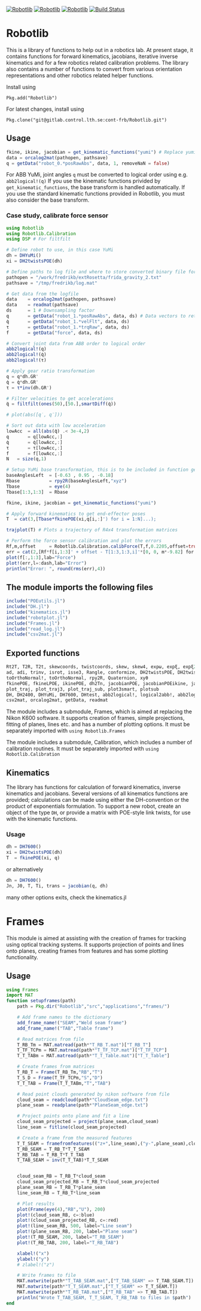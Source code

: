 [![Robotlib](http://pkg.julialang.org/badges/Robotlib_0.4.svg)](http://pkg.julialang.org/?pkg=Robotlib)
[![Robotlib](http://pkg.julialang.org/badges/Robotlib_0.5.svg)](http://pkg.julialang.org/?pkg=Robotlib)
[![Robotlib](http://pkg.julialang.org/badges/Robotlib_0.6.svg)](http://pkg.julialang.org/?pkg=Robotlib)
[![Build Status](https://travis-ci.org/baggepinnen/Robotlib.jl.svg?branch=master)](https://travis-ci.org/baggepinnen/Robotlib.jl)

# Robotlib
This is a library of functions to help out in a robotics lab. At present stage, it contains functions for forward kinematics, jacobians, iterative inverse kinematics and for a few robotics related calibration problems. The library also contains a number of functions to convert from various orientation representations and other robotics related helper functions.

Install using

`Pkg.add("Robotlib")`

For latest changes, install using

`Pkg.clone("git@gitlab.control.lth.se:cont-frb/Robotlib.git")`

## Usage
```julia
fkine, ikine, jacobian = get_kinematic_functions("yumi") # Replace yumi for your robot model, as long as it's supported
data = orcalog2mat(pathopen, pathsave)
q = getData("robot_0.*posRawAbs", data, 1, removeNaN = false)
```

For ABB YuMi, joint angles `q` must be converted to logical order using e.g. `abb2logical!(q)`
If you use the kinematic functions privided by `get_kinematic_functions`, the base transform is handled automatically. If you use the standard kinematic functions provided in Robotlib, you must also consider the base transform.

### Case study, calibrate force sensor
```julia
using Robotlib
using Robotlib.Calibration
using DSP # For filtfilt

# Define robot to use, in this case YuMi
dh = DHYuMi()
xi = DH2twistsPOE(dh)

# Define paths to log file and where to store converted binary file for faster reading
pathopen = "/work/fredrikb/extRosetta/frida_gravity_2.txt"
pathsave = "/tmp/fredrikb/log.mat"

# Get data from the logfile
data    = orcalog2mat(pathopen, pathsave)
data    = readmat(pathsave)
ds      = 1 # Downsampling factor
q       = getData("robot_1.*posRawAbs", data, ds) # Data vectors to retrieve are specified with regex style
q̇       = getData("robot_1.*velFlt", data, ds)
τ       = getData("robot_1.*trqRaw", data, ds)
f       = getData("force", data, ds)

# Convert joint data from ABB order to logical order
abb2logical!(q)
abb2logical!(q̇)
abb2logical!(τ)

# Apply gear ratio transformation
q = q*dh.GR'
q̇ = q̇*dh.GR'
τ = τ*inv(dh.GR')

# Filter velocities to get accelerations
q̈ = filtfilt(ones(50),[50.],smartDiff(q̇))

# plot(abs([q̇, q̈]))

# Sort out data with low acceleration
lowAcc  = all(abs(q̈) .< 3e-4,2)
q       = q[lowAcc,:]
q̇       = q̇[lowAcc,:]
τ       = τ[lowAcc,:]
f       = f[lowAcc,:]
N   = size(q,1)

# Setup YuMi base transformation, this is to be included in function get_kinematic_functions later
baseAnglesLeft  = [-0.63 , 0.95 , -0.18]
Rbase           = rpy2R(baseAnglesLeft,"xyz")
Tbase           = eye(4)
Tbase[1:3,1:3]  = Rbase

fkine, ikine, jacobian = get_kinematic_functions("yumi")

# Apply forward kinematics to get end-effector poses
T  = cat(3,[Tbase*fkinePOE(xi,q[i,:]') for i = 1:N]...);

trajplot(T) # Plots a trajectory of R4x4 transformation matrices

# Perform the force sensor calibration and plot the errors
Rf,m,offset     = Robotlib.Calibration.calibForce(T,f,0.2205,offset=true)
err = cat(2,[Rf*f[i,1:3]' + offset - T[1:3,1:3,i]'*[0, 0, m*-9.82] for i = 1:N]...)'
plot(f[:,1:3],lab="Force")
plot!(err,l=:dash,lab="Error")
println("Error: ", round(rms(err),4))
```

## The module imports the following files

```julia
include("POEutils.jl")
include("DH.jl")
include("kinematics.jl")
include("robotplot.jl")
include("Frames.jl")
include("read_log.jl")
include("csv2mat.jl")
```

## Exported functions
```julia
Rt2T, T2R, T2t, skewcoords, twistcoords, skew, skew4, expω, expξ, expξ2, expξ!, logT, logR
ad, adi, trinv, isrot, isse3, Rangle, conformize, DH2twistsPOE, DH2twistsLPOE, dh2Tn
toOrthoNormal!, toOrthoNormal, rpy2R, Quaternion, xyθ
fkinePOE, fkineLPOE, ikinePOE, dh2Tn, jacobianPOE, jacobianPOEikine, jacobian, get_kinematic_functions
plot_traj, plot_traj3, plot_traj_sub, plot3smart, plotsub
DH, DH2400, DHYuMi, DH7600, DHtest, abb2logical!, logical2abb!, abb2logical, logical2abb
csv2mat, orcalog2mat, getData, readmat
```

The module includes a submodule, Frames, which is aimed at replacing the Nikon K600 software. It supports creation of frames, simple projections, fitting of planes, lines etc. and has a number of plotting options. It must be separately imported with `using Robotlib.Frames`

The module includes a submodule, Calibration, which includes a number of calibration routines. It must be separately imported with `using Robotlib.Calibration`

## Kinematics
The library has functions for calculation of forward kinematics, inverse kinematics and jacobians. Several versions of all kinematics functions are provided; calculations can be made using either the DH-convention or the product of exponentials formulation. To support a new robot, create an object of the type `DH`, or provide a matrix with POE-style link twists, for use with the kinematic functions.
### Usage
```julia
dh = DH7600()
xi = DH2twistsPOE(dh)
T  = fkinePOE(xi, q)
```
or alternatively
```julia
dh = DH7600()
Jn, J0, T, Ti, trans = jacobian(q, dh)
```
many other options exits, check the kinematics.jl

# Frames
This module is aimed at assisting with the creation of frames for tracking using optical tracking systems. It supports projection of points and lines onto planes, creating frames from features and has some plotting functionality.

## Usage
```julia
using Frames
import MAT
function setupframes(path)
	path = Pkg.dir("Robotlib","src","applications","frames/")

	# Add frame names to the dictionary
	add_frame_name!("SEAM","Weld seam frame")
	add_frame_name!("TAB","Table frame")

	# Read matrices from file
	T_RB_Tm = MAT.matread(path*"T_RB_T.mat")["T_RB_T"]
	T_TF_TCPm = MAT.matread(path*"T_TF_TCP.mat")["T_TF_TCP"]
	T_T_TABm = MAT.matread(path*"T_T_Table.mat")["T_T_Table"]

	# Create frames from matrices
	T_RB_T = Frame(T_RB_Tm,"RB","T")
	T_S_D = Frame(T_TF_TCPm,"S","D")
	T_T_TAB = Frame(T_T_TABm,"T","TAB")

	# Read point clouds generated by nikon software from file
	cloud_seam = readcloud(path*"CloudSeam_edge.txt")
	plane_seam = readplane(path*"PlaneSeam_edge.txt")

	# Project points onto plane and fit a line
	cloud_seam_projected = project(plane_seam,cloud_seam)
	line_seam = fitline(cloud_seam_projected)

	# Create a frame from the measured features
	T_T_SEAM = framefromfeatures(("z+",line_seam),("y-",plane_seam),cloud_seam_projected[1],"SEAM")
	T_RB_SEAM = T_RB_T*T_T_SEAM
	T_RB_TAB = T_RB_T*T_T_TAB
	T_TAB_SEAM = inv(T_T_TAB)*T_T_SEAM


	cloud_seam_RB = T_RB_T*cloud_seam
	cloud_seam_projected_RB = T_RB_T*cloud_seam_projected
	plane_seam_RB = T_RB_T*plane_seam
	line_seam_RB = T_RB_T*line_seam

	# Plot results
	plot(Frame(eye(4),"RB","U"), 200)
	plot!(cloud_seam_RB, c=:blue)
	plot!(cloud_seam_projected_RB, c=:red)
	plot!(line_seam_RB, 500, label="Line seam")
	plot!(plane_seam_RB, 200, label="Plane seam")
	plot!(T_RB_SEAM, 200, label="T_RB_SEAM")
	plot!(T_RB_TAB, 200, label="T_RB_TAB")

	xlabel!("x")
	ylabel!("y")
	# zlabel!("z")

    # Write frames to file
    MAT.matwrite(path*"T_TAB_SEAM.mat",["T_TAB_SEAM" => T_TAB_SEAM.T])
    MAT.matwrite(path*"T_T_SEAM.mat",["T_T_SEAM" => T_T_SEAM.T])
    MAT.matwrite(path*"T_RB_TAB.mat",["T_RB_TAB" => T_RB_TAB.T])
    println("Wrote T_TAB_SEAM, T_T_SEAM, T_RB_TAB to files in $path")
end

```
